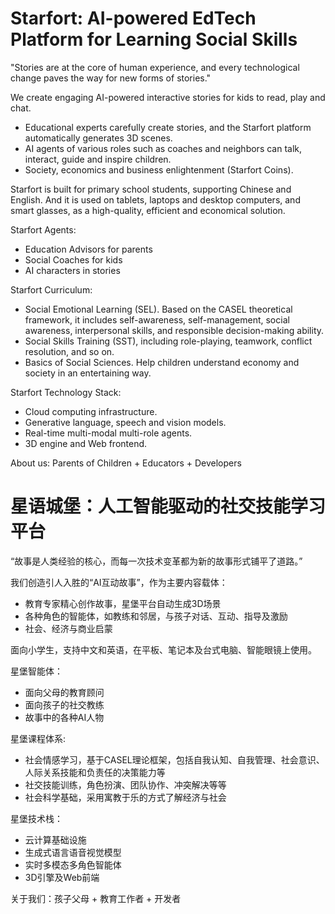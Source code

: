 # Starfort: AI-powered EdTech Platform for Learning Social Skills

"Stories are at the core of human experience, and every technological change paves the way for new forms of stories."

We create engaging AI-powered interactive stories for kids to read, play and chat.
* Educational experts carefully create stories, and the Starfort platform automatically generates 3D scenes. 
* AI agents of various roles such as coaches and neighbors can talk, interact, guide and inspire children.
* Society, economics and business enlightenment (Starfort Coins).

Starfort is built for primary school students, supporting Chinese and English. And it is used on tablets, laptops and desktop computers, and smart glasses, as a high-quality, efficient and economical solution. 

Starfort Agents:
* Education Advisors for parents
* Social Coaches for kids
* AI characters in stories

Starfort Curriculum:
* Social Emotional Learning (SEL). Based on the CASEL theoretical framework, it includes self-awareness, self-management, social awareness, interpersonal skills, and responsible decision-making ability.
* Social Skills Training (SST), including role-playing, teamwork, conflict resolution, and so on.
* Basics of Social Sciences. Help children understand economy and society in an entertaining way.

Starfort Technology Stack:
* Cloud computing infrastructure.
* Generative language, speech and vision models.
* Real-time multi-modal multi-role agents.
* 3D engine and Web frontend. 

About us: Parents of Children + Educators + Developers

# 星语城堡：人工智能驱动的社交技能学习平台

“故事是人类经验的核心，而每一次技术变革都为新的故事形式铺平了道路。”

我们创造引人入胜的“AI互动故事”，作为主要内容载体：
* 教育专家精心创作故事，星堡平台自动生成3D场景
* 各种角色的智能体，如教练和邻居，与孩子对话、互动、指导及激励
* 社会、经济与商业启蒙

面向小学生，支持中文和英语，在平板、笔记本及台式电脑、智能眼镜上使用。

星堡智能体：
* 面向父母的教育顾问
* 面向孩子的社交教练
* 故事中的各种AI人物

星堡课程体系: 
* 社会情感学习，基于CASEL理论框架，包括自我认知、自我管理、社会意识、人际关系技能和负责任的决策能力等
* 社交技能训练，角色扮演、团队协作、冲突解决等等
* 社会科学基础，采用寓教于乐的方式了解经济与社会

星堡技术栈：
* 云计算基础设施
* 生成式语言语音视觉模型
* 实时多模态多角色智能体
* 3D引擎及Web前端

关于我们：孩子父母 + 教育工作者 + 开发者

